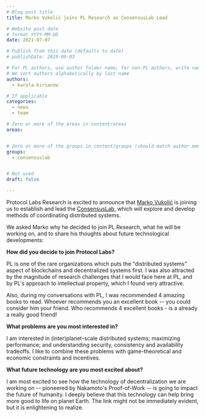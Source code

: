 ```yaml
---
# Blog post title
title: Marko Vukolić joins PL Research as ConsensusLab Lead

# Website post date
# format YYYY-MM-DD
date: 2021-07-07

# Publish from this date (defaults to date)
# publishDate: 2019-09-03

# For PL authors, use author folder name; for non-PL authors, write name as in paper within ""
# We sort authors alphabetically by last name
authors:
  - karola-kirsanow

# If applicable
categories:
  - news
  - team

# Zero or more of the areas in content/areas
areas:


# Zero or more of the groups in content/groups (should match author membership)
groups:
  - consensuslab


# Not used
draft: false

---
```


Protocol Labs Research is excited to announce that [Marko Vukolić](/authors/marko-vukolic/) is joining us to establish and lead the [ConsensusLab](/groups/consensuslab/), which will explore and develop methods of coordinating distributed systems.

We asked Marko why he decided to join PL Research, what he will be working on, and to share his thoughts about future technological developments:

**How did you decide to join Protocol Labs?**

PL is one of the rare organizations which puts the "distributed systems" aspect of blockchains and decentralized systems first. I was also attracted by the magnitude of research challenges that I would face here at PL, and by PL's approach to intellectual property, which I found very attractive.

Also, during my conversations with PL, I was recommended 4 amazing books to read. Whoever recommends you an excellent book -- you could consider him your friend. Who recommends 4 excellent books - is a already a really good friend!


**What problems are you most interested in?**

I am interested in (inter)planet-scale distributed systems; maximizing performance; and understanding security, consistency and availability tradeoffs. I like to combine these problems with game-theoretical and economic constraints and incentives.

**What future technology are you most excited about?**

I am most excited to see how the technology of decentralization we are working on -- pioneered by Nakamoto's Proof-of-Work -- is going to impact the future of humanity. I deeply believe that this technology can help bring more good to life on planet Earth. The link might not be immediately evident, but it is enlightening to realize.  
